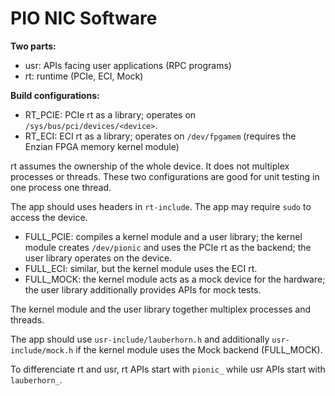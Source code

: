 # PIO NIC Software

**Two parts:**
* usr: APIs facing user applications (RPC programs)
* rt: runtime (PCIe, ECI, Mock)

**Build configurations:**
* RT_PCIE: PCIe rt as a library; operates on `/sys/bus/pci/devices/<device>`.
* RT_ECI: ECI rt as a library; operates on `/dev/fpgamem` (requires the Enzian
  FPGA memory kernel module)

rt assumes the ownership of the whole device. It does not multiplex processes or
threads. These two configurations are good for unit testing in one process
one thread.

The app should uses headers in `rt-include`. The app may require `sudo` to
access the device.

* FULL_PCIE: compiles a kernel module and a user library; the kernel module
  creates `/dev/pionic` and uses the PCIe rt as the backend; the user library
  operates on the device.
* FULL_ECI: similar, but the kernel module uses the ECI rt.
* FULL_MOCK: the kernel module acts as a mock device for the hardware; the user
  library additionally provides APIs for mock tests.

The kernel module and the user library together multiplex processes and threads.

The app should use `usr-include/lauberhorn.h` and additionally
`usr-include/mock.h` if the kernel module uses the Mock backend (FULL_MOCK).

To differenciate rt and usr, rt APIs start with `pionic_` while usr APIs start
with `lauberhorn_`.